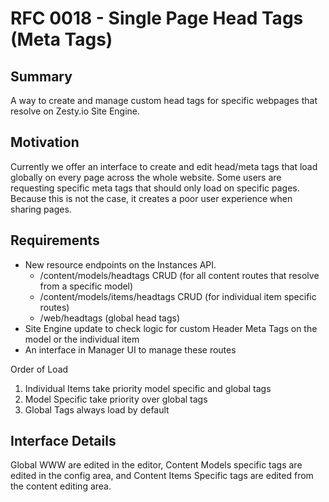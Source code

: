 # RFC 0018 - Single Page Head Tags (Meta Tags)

## Summary

A way to create and manage custom head tags for specific webpages that resolve on Zesty.io Site Engine.

## Motivation

Currently we offer an interface to create and edit head/meta tags that load globally on every page across the whole website. Some users are requesting specific meta tags that should only load on specific pages. Because this is not the case, it creates a poor user experience when sharing pages.

## Requirements

* New resource endpoints on the Instances API.
	* /content/models/headtags CRUD (for all content routes that resolve from a specific model)
	* /content/models/items/headtags CRUD (for individual item specific routes)
	* /web/headtags (global head tags)
* Site Engine update to check logic for custom Header Meta Tags on the model or the individual item
* An interface in Manager UI to manage these routes

Order of Load
1. Individual Items take priority model specific and global tags
2. Model Specific take priority over global tags
3. Global Tags always load by default

## Interface Details

Global WWW are edited in the editor, Content Models specific tags are edited in the config area, and Content Items Specific tags are edited from the content editing area.
